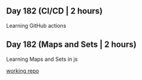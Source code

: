 ## Day 182 (CI/CD | 2 hours)

Learning GitHub actions

## Day 182 (Maps and Sets | 2 hours)

Learning Maps and Sets in js

[working repo](https://github.com/alexvyber/maps_and_sets_js.git)
